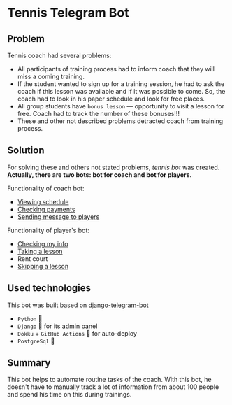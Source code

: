 # Tennis Telegram Bot

## Problem
Tennis coach had several problems:
 * All participants of training process had to inform coach that they will miss a coming training.
 * If the student wanted to sign up for a training session, he had to ask the coach if this lesson was available and if it was possible to come. So, the coach had to look in his paper schedule and look for free places.
 * All group students have `bonus lesson` — opportunity to visit a lesson for free. Coach had to track the number of these bonuses!!!
 * These and other not described problems detracted coach from training process.

## Solution
For solving these and others not stated problems, *tennis bot* was created.
**Actually, there are two bots: bot for coach and bot for players.**

Functionality of coach bot:
 * [Viewing schedule](./docs/COACH_BOT.md#schedule)
 * [Checking payments](./docs/COACH_BOT.md#payment-info)
 * [Sending message to players](./docs/COACH_BOT.md#sending-message)

Functionality of player's bot:
 * [Checking my info](./docs/PLAYER_BOT.md#my-info)
 * [Taking a lesson](./docs/PLAYER_BOT.md#taking-a-training-individual-or-group)
 * Rent court
 * [Skipping a lesson](./docs/PLAYER_BOT.md#taking-a-training-individual-or-group)


## Used technologies
This bot was built based on [django-telegram-bot](https://github.com/ohld/django-telegram-bot)
 * `Python` 🐍
 * `Django` 🦾 for its admin panel
 * `Dokku` + `GitHub Actions` 🧠 for auto-deploy
 * `PostgreSql` 💾

## Summary
This bot helps to automate routine tasks of the coach. With this bot, he doesn't have to manually track a lot of information from about 100 people and spend his time on this during trainings. 

